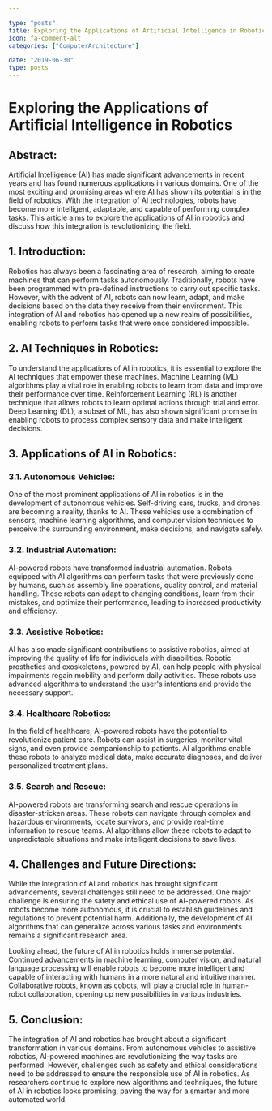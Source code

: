 ```yaml
---

type: "posts"
title: Exploring the Applications of Artificial Intelligence in Robotics
icon: fa-comment-alt
categories: ["ComputerArchitecture"]

date: "2019-06-30"
type: posts
---
```





# Exploring the Applications of Artificial Intelligence in Robotics

## Abstract:
Artificial Intelligence (AI) has made significant advancements in recent years and has found numerous applications in various domains. One of the most exciting and promising areas where AI has shown its potential is in the field of robotics. With the integration of AI technologies, robots have become more intelligent, adaptable, and capable of performing complex tasks. This article aims to explore the applications of AI in robotics and discuss how this integration is revolutionizing the field.

## 1. Introduction:
Robotics has always been a fascinating area of research, aiming to create machines that can perform tasks autonomously. Traditionally, robots have been programmed with pre-defined instructions to carry out specific tasks. However, with the advent of AI, robots can now learn, adapt, and make decisions based on the data they receive from their environment. This integration of AI and robotics has opened up a new realm of possibilities, enabling robots to perform tasks that were once considered impossible.

## 2. AI Techniques in Robotics:
To understand the applications of AI in robotics, it is essential to explore the AI techniques that empower these machines. Machine Learning (ML) algorithms play a vital role in enabling robots to learn from data and improve their performance over time. Reinforcement Learning (RL) is another technique that allows robots to learn optimal actions through trial and error. Deep Learning (DL), a subset of ML, has also shown significant promise in enabling robots to process complex sensory data and make intelligent decisions.

## 3. Applications of AI in Robotics:
### 3.1. Autonomous Vehicles:
One of the most prominent applications of AI in robotics is in the development of autonomous vehicles. Self-driving cars, trucks, and drones are becoming a reality, thanks to AI. These vehicles use a combination of sensors, machine learning algorithms, and computer vision techniques to perceive the surrounding environment, make decisions, and navigate safely.

### 3.2. Industrial Automation:
AI-powered robots have transformed industrial automation. Robots equipped with AI algorithms can perform tasks that were previously done by humans, such as assembly line operations, quality control, and material handling. These robots can adapt to changing conditions, learn from their mistakes, and optimize their performance, leading to increased productivity and efficiency.

### 3.3. Assistive Robotics:
AI has also made significant contributions to assistive robotics, aimed at improving the quality of life for individuals with disabilities. Robotic prosthetics and exoskeletons, powered by AI, can help people with physical impairments regain mobility and perform daily activities. These robots use advanced algorithms to understand the user's intentions and provide the necessary support.

### 3.4. Healthcare Robotics:
In the field of healthcare, AI-powered robots have the potential to revolutionize patient care. Robots can assist in surgeries, monitor vital signs, and even provide companionship to patients. AI algorithms enable these robots to analyze medical data, make accurate diagnoses, and deliver personalized treatment plans.

### 3.5. Search and Rescue:
AI-powered robots are transforming search and rescue operations in disaster-stricken areas. These robots can navigate through complex and hazardous environments, locate survivors, and provide real-time information to rescue teams. AI algorithms allow these robots to adapt to unpredictable situations and make intelligent decisions to save lives.

## 4. Challenges and Future Directions:
While the integration of AI and robotics has brought significant advancements, several challenges still need to be addressed. One major challenge is ensuring the safety and ethical use of AI-powered robots. As robots become more autonomous, it is crucial to establish guidelines and regulations to prevent potential harm. Additionally, the development of AI algorithms that can generalize across various tasks and environments remains a significant research area.

Looking ahead, the future of AI in robotics holds immense potential. Continued advancements in machine learning, computer vision, and natural language processing will enable robots to become more intelligent and capable of interacting with humans in a more natural and intuitive manner. Collaborative robots, known as cobots, will play a crucial role in human-robot collaboration, opening up new possibilities in various industries.

## 5. Conclusion:
The integration of AI and robotics has brought about a significant transformation in various domains. From autonomous vehicles to assistive robotics, AI-powered machines are revolutionizing the way tasks are performed. However, challenges such as safety and ethical considerations need to be addressed to ensure the responsible use of AI in robotics. As researchers continue to explore new algorithms and techniques, the future of AI in robotics looks promising, paving the way for a smarter and more automated world.